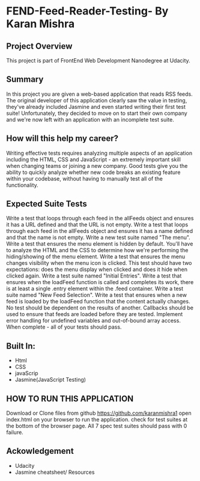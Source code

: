 # FEND-Feed-Reader-Testing- By Karan Mishra

## Project Overview
This project is part of FrontEnd Web Development Nanodegree at Udacity.

## Summary

In this project you are given a web-based application that reads RSS feeds. 
The original developer of this application clearly saw the value in testing, 
they've already included Jasmine and even started writing their first test suite! 
Unfortunately, they decided to move on to start their own company and we're now left 
with an application with an incomplete test suite.

## How will this help my career?
Writing effective tests requires analyzing multiple aspects of an application including the HTML, CSS and JavaScript - an extremely important skill when changing teams or joining a new company.
Good tests give you the ability to quickly analyze whether new code breaks an existing feature within your codebase, without having to manually test all of the functionality. 

## Expected Suite Tests

Write a test that loops through each feed in the allFeeds object and ensures it has a URL defined and that the URL is not empty.
Write a test that loops through each feed in the allFeeds object and ensures it has a name defined and that the name is not empty.
Write a new test suite named "The menu".
Write a test that ensures the menu element is hidden by default. You'll have to analyze the HTML and the CSS to determine how we're performing the hiding/showing of the menu element.
Write a test that ensures the menu changes visibility when the menu icon is clicked. This test should have two expectations: does the menu display when clicked and does it hide when clicked again.
Write a test suite named "Initial Entries".
Write a test that ensures when the loadFeed function is called and completes its work, there is at least a single .entry element within the .feed container.
Write a test suite named "New Feed Selection".
Write a test that ensures when a new feed is loaded by the loadFeed function that the content actually changes.
No test should be dependent on the results of another.
Callbacks should be used to ensure that feeds are loaded before they are tested.
Implement error handling for undefined variables and out-of-bound array access.
When complete - all of your tests should pass.

## Built In:

- Html
- CSS
- javaScrip
- Jasmine(JavaScript Testing)

## HOW TO RUN THIS APPLICATION 
Download or Clone files from github https://github.com/karanmishra1
open index.html on your browser to run the application.
check for test suites at the bottom of the browser page.
All 7 spec test suites should pass with 0 failure.


## Ackowledgement

- Udacity
- Jasmine cheatsheet/ Resources

